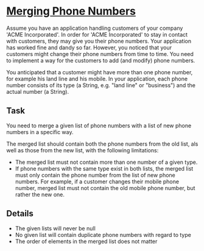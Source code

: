 # [Merging Phone Numbers](https://www.codewars.com/kata/merging-phone-numbers "https://www.codewars.com/kata/59565018bf41d39dc5000043")

Assume you have an application handling customers of your company 'ACME Incorporated'. In order for 'ACME Incorporated' to stay in contact with customers, they may give you their phone numbers. Your application has worked fine and dandy so far. However, you noticed that your customers might change their phone numbers from time to time. You need to implement a way for the customers to add (and modify) phone numbers.

You anticipated that a customer might have more than one phone number, for example his land line and his mobile. In your application, each phone number consists of its type (a String, e.g. "land line" or "business") and the actual number (a String).

## Task

You need to merge a given list of phone numbers with a list of new phone numbers in a specific way.

The merged list should contain both the phone numbers from the old list, als well as those from the new list, with the following limitations:

- The merged list must not contain more than one number of a given type.
- If phone numbers with the same type exist in both lists, the merged list must only contain the phone number from the list of new phone numbers. For example, if a customer changes their mobile phone number, merged list must not contain the old mobile phone number, but rather the new one.

## Details

- The given lists will never be null
- No given list will contain duplicate phone numbers with regard to type
- The order of elements in the merged list does not matter